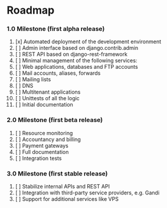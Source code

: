 # Roadmap



### 1.0 Milestone (first alpha release)

1. [x] Automated deployment of the development environment
2. [ ] Admin interface based on django.contrib.admin
3. [ ] REST API based on django-rest-framework
4. [ ] Minimal management of the following services:
  1. [ ] Web applications, databases and FTP accounts
  1. [ ] Mail accounts, aliases, forwards
  1. [ ] Mailing lists
  1. [ ] DNS
  1. [ ] Multitenant applications
1. [ ] Unittests of all the logic
1. [ ] Initial documentation


### 2.0 Milestone (first beta release)

1. [ ] Resource monitoring
1. [ ] Accountancy and billing
1. [ ] Payment gateways
1. [ ] Full documentation
1. [ ] Integration tests


### 3.0 Milestone (first stable release)

1. [ ] Stabilize internal APIs and REST API
1. [ ] Integration with third-party service providers, e.g. Gandi
1. [ ] Support for additional services like VPS
